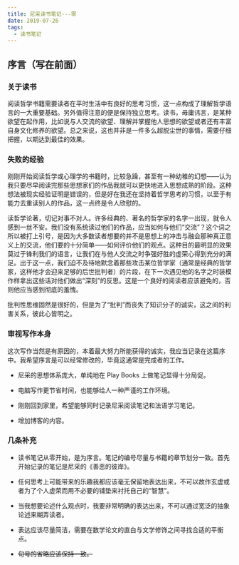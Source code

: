 ```yaml
---
title: 尼采读书笔记---零
date: 2019-07-26
tags:
  - 读书笔记
---
```


## 序言（写在前面）

### 关于读书

阅读哲学书籍需要读者在平时生活中有良好的思考习惯，这一点构成了理解哲学语言的一大重要基础。另外值得注意的便是保持独立思考。读书，毋庸讳言，是某种欲望在起作用，比如说与人交流的欲望、理解并掌握他人思想的欲望或者还有丰富自身文化修养的欲望。总之来说，这也并非是一件多么超脱尘世的事情，需要仔细把握，以期达到最佳的效果。

### 失败的经验

刚刚开始阅读哲学或心理学的书籍时，比较急躁，甚至有一种幼稚的幻想——认为我只要尽早阅读完那些思想家们的作品我就可以更快地进入思想成熟的阶段。这种想法被现实经验证明是错误的，但是好在我还在坚持着哲学思考的习惯，以至于有能力去重读别人的作品，这一点终是令人欣慰的。

读哲学论著，切记对事不对人。许多经典的、著名的哲学家的名字一出现，就令人感到一丝不安。我们没有系统读过他们的作品，应当如何与他们“交流”？这个词之所以被打上引号，是因为大多数读者想要的并不是思想上的冲击与融会那种真正意义上的交流，他们要的十分简单——如何评价他们的观点。这种目的最明显的效果莫过于锋利我们的语言，让我们在与他人交流之时争强好胜的虚荣心得到充分的满足。出于这一点，我们迫不及待地默念着那些攻击某位哲学家（通常是经典的哲学家，这样他才会迎来足够的后世批判者）的片段，在下一次遇见他的名字之时装模作样拿出这些话对他们做出“深刻”的反思。这是一个良好的阅读者应该避免的，否则他应当感到彻底的羞愧。

批判性思维固然是很好的，但是为了“批判”而丧失了知识分子的诚实，这之间的利害关系，彼此心皆明之。

### 审视写作本身

这次写作当然是有原因的，本着最大努力所能获得的诚实，我应当记录在这篇序中。我希望序言是可以经常修改的，毕竟这通常是完成者的工作。

- 尼采的思想体系庞大，单纯地在 Play Books 上做笔记显得十分局促。

- 电脑写作更节省时间，也能够给人一种严谨的工作环境。

- 刚刚回到家里，希望能够同时记录尼采阅读笔记和法语学习笔记。

- 增加博客的内容。

### 几条补充

- 读书笔记从零开始，是为序言。笔记的编号尽量与书籍的章节划分一致。首先开始记录的笔记是尼采的《善恶的彼岸》。

- 任何思考上可能带来的乐趣我都应该毫无保留地表达出来，不可以故作玄虚或者为了个人虚荣而用不必要的铺垫来衬托自己的“智慧”。

- 当我想要论述什么观点时，我要非常明确的表达出来，不可以通过宽泛的抽象论述来糊弄读者。

- 表达应该尽量简洁，需要在数学论文的直白与文学修饰之间寻找合适的平衡点。

- ~~句号的省略应该保持一致。~~
